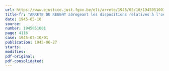 ```yaml
---
url: https://www.ejustice.just.fgov.be/eli/arrete/1945/05/10/1945051001/justel
title-fr: "ARRETE DU REGENT abrogeant les dispositions relatives à l'occultation des lumières"
date: 1945-05-10
source:
number: 1945051001
page: 4116
case: 1945-05-10/01
publication: 1945-06-27
starts:
modifies:
pdf-original:
pdf-consolidated:
---
```


